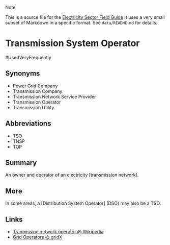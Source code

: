 > [!NOTE] 
> This is a source file for the [Electricity Sector Field Guide](https://grahamlea.github.io/Electricity-Sector-Field-Guide/)
> It uses a very small subset of Markdown in a specific format.
> See `data/README.md` for details.

# Transmission System Operator
#UsedVeryFrequently

## Synonyms
- Power Grid Company
- Transmission Company
- Transmission Network Service Provider
- Transmission Operator
- Transmission Utility

## Abbreviations
- TSO
- TNSP
- TOP


## Summary

An owner and operator of an electricity [transmission network].


## More

In some areas, a [Distribution System Operator] (DSO) may also be a TSO.


## Links
- [Tranmission network operator @ Wikipedia](https://en.wikipedia.org/wiki/Transmission_system_operator)
- [Grid Operators @ gridX](https://www.gridx.ai/knowledge/what-is-a-grid-operator)


